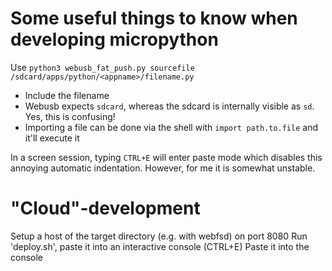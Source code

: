 # Some useful things to know when developing micropython

Use `python3 webusb_fat_push.py sourcefile /sdcard/apps/python/<appname>/filename.py`

- Include the filename
- Webusb expects `sdcard`, whereas the sdcard is internally visible as `sd`. Yes, this is confusing!
- Importing a file can be done via the shell with `import path.to.file` and it'll execute it

In a screen session, typing `CTRL+E` will enter paste mode which disables this annoying automatic indentation. However, for me it is somewhat unstable. 

# "Cloud"-development

Setup a host of the target directory (e.g. with webfsd) on port 8080
Run 'deploy.sh', paste it into an interactive console (CTRL+E)
Paste it into the console